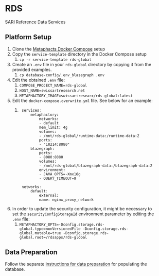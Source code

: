 # RDS
SARI Reference Data Services

## Platform Setup

1. Clone the [Metaphacts Docker Compose](https://github.com/metaphacts/metaphactory-docker-compose) setup
1. Copy the `service-template` directory in the Docker Compose setup
    1. `cp -r service-template rds-global`
1. Create an `.env` file in your `rds-global` directory by copying it from the provided examples.
    1. `cp database-config/.env_blazegraph .env`
1. Edit the obtained `.env` file:
    1. `COMPOSE_PROJECT_NAME=rds-global`
    1. `HOST_NAME=swissartresearch.net`
    1. `METAPHACTORY_IMAGE=swissartresearx/rds-global:latest`
1. Edit the `docker-compose.overwrite.yml` file. See below for an example:
    1. ```version: "2.2"
        services:
            metaphactory:
                networks:
                - default
                mem_limit: 4g
                volumes:
                - /mnt/rds-global/runtime-data:/runtime-data:Z
                ports:
                - "10214:8080"
            blazegraph:
                ports:
                - 8080:8080
                volumes:
                - /mnt/rds-global/blazegraph-data:/blazegraph-data:Z
                environment:
                - JAVA_OPTS=-Xmx16g
                - QUERY_TIMEOUT=0

        networks:
            default:
                external:
                name: nginx_proxy_network
        ```
1. In order to update the security configuration, it might be necessary to set the `securityConfigStorageId` environment parameter by editing the `.env` file:
    1. `METAPHACTORY_OPTS=-Dconfig.storage.rds-global.type=nonVersionedFile -Dconfig.storage.rds-global.mutable=true -Dconfig.storage.rds-global.root=/rdsapps/rds-global`

## Data Preparation

Follow the separate [instructions for data preparation](https://github.com/swiss-art-research-net/rds/tree/main/data-preparation#readme) for populating the database.